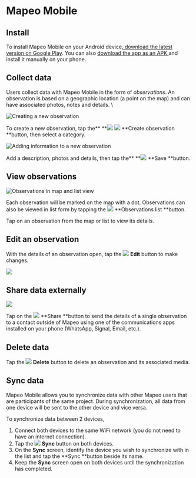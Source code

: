 # Mapeo Mobile

## Install

To install Mapeo Mobile on your Android device,[ download the latest version on Google Play​](https://play.google.com/store/apps/details?id=com.mapeo\&hl=en\_US). ​You can also [download the app as an APK ](https://apk.mapeo.app/latest/)and install it manually on your phone. ​

## Collect data

Users collect data with Mapeo Mobile in the form of _observations_. An observation is based on a geographic location (a point on the map) and can have associated photos, notes and details. \


![Creating a new observation](../../.gitbook/assets/mm-homescreen-and-categories.png)

To create a new observation, tap the** **![](<../.gitbook/assets/cópia de add-button-30px.png>) ![](<../.gitbook/assets/app icons\_Capture.png>) **Create observation **button, then select a category.

![Adding information to a new observation](../../.gitbook/assets/mm-observation-add-details.png)

Add a description, photos and details, then tap the** **![](<../.gitbook/assets/app icons\_Save-check.png>) **Save **button.

## View observations

![Observations in map and list view](../../.gitbook/assets/mm-view-obs-map-list.png)

Each observation will be marked on the map with a dot. Observations can also be viewed in list form by tapping the ![](<../.gitbook/assets/app icons\_Observation-list\_BLACK.png>) **Observations list **button.

Tap on an observation from the map or list to view its details.&#x20;

## Edit an observation

With the details of an observation open, tap the ![](<../.gitbook/assets/app icons\_Edit-pencil.png>) **Edit** button to make changes.

![](../../.gitbook/assets/mm-edit-obs-icon.png)

## Share data externally

![](../../.gitbook/assets/mm-observation-view.png)

Tap on the ![](<../.gitbook/assets/app icons\_Share.png>) **Share **button to send the details of a single observation to a contact outside of Mapeo using one of the communications apps installed on your phone (WhatsApp, Signal, Email, etc.).

## Delete data

Tap the ![](<../.gitbook/assets/app icons\_Delete-trash.png>) **Delete** button to delete an observation and its associated media.

## Sync data

Mapeo Mobile allows you to synchronize data with other Mapeo users that are participants of the same project. During synchronization, all data from one device will be sent to the other device and vice versa.

To synchronize data between 2 devices,

1. Connect both devices to the same WiFi network (you do not need to have an internet connection).
2. Tap the ![](<../.gitbook/assets/app icons\_Sync.png>) **Sync** button on both devices.
3. On the **Sync** screen, identify the device you wish to synchronize with in the list and tap the **Sync **button beside its name.
4. Keep the **Sync** screen open on both devices until the synchronization has completed.
